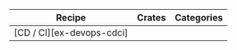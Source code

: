 | Recipe | Crates | Categories |
|--------|--------|------------|
| [CD / CI][ex-devops-cdci] |  |  |

